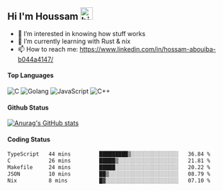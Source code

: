 ## Hi I'm Houssam <img src="https://user-images.githubusercontent.com/1303154/88677602-1635ba80-d120-11ea-84d8-d263ba5fc3c0.gif" width="28px" alt="hi">

- 👀 I’m interested in knowing how stuff works
- 🔭 I’m currently learning with Rust & nix
- 📫 How to reach me: https://www.linkedin.com/in/hossam-abouiba-b044a4147/

#### Top Languages

![C](https://img.shields.io/badge/c-%2300599C.svg?style=for-the-badge&logo=c&logoColor=white)
![Golang](https://img.shields.io/badge/go-blue?style=for-the-badge&logo=Goland)
![JavaScript](https://img.shields.io/badge/javascript-%23323330.svg?style=for-the-badge&logo=javascript&logoColor=%23F7DF1E)
![C++](https://img.shields.io/badge/C%2B%2B-blue?style=for-the-badge&logo=C%2B%2B)


#### Github Status
[![Anurag's GitHub stats](https://github-readme-stats.vercel.app/api?username=0xhoussam&theme=tokyonight)](https://github.com/anuraghazra/github-readme-stats)

#### Coding Status
<!--START_SECTION:waka-->

```txt
TypeScript   44 mins         █████████▒░░░░░░░░░░░░░░░   36.84 %
C            26 mins         █████▒░░░░░░░░░░░░░░░░░░░   21.81 %
Makefile     24 mins         █████░░░░░░░░░░░░░░░░░░░░   20.22 %
JSON         10 mins         ██▒░░░░░░░░░░░░░░░░░░░░░░   08.79 %
Nix          8 mins          █▓░░░░░░░░░░░░░░░░░░░░░░░   07.10 %
```

<!--END_SECTION:waka-->
